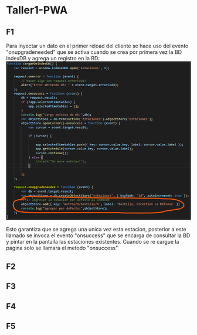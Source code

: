 # Taller1-PWA
## F1
Para inyectar un dato en el primer reload del cliente se hace uso del evento "onupgradeneeded" que se activa cuando se crea por primera vez la BD IndexDB y agrega un registro en la BD:
![](https://github.com/nlemarodriguez/Taller1-PWA/blob/master/static/f1_1.png)

Esto garantiza que se agrega una unica vez esta estacion, posterior a este llamado se invoca el evento "onsuccess" que se encarga de consultar la BD y pintar en la pantalla las estaciones existentes. Cuando se re cargue la pagina solo se llamara el metodo "onsuccess"

## F2

## F3

## F4

## F5

